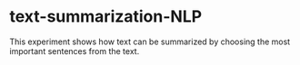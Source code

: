 # text-summarization-NLP
This experiment shows how text can be summarized by choosing the most important sentences from the text. 
